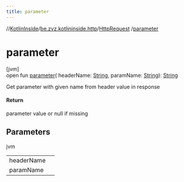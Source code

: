 ```yaml
---
title: parameter
---
```

//[KotlinInside](../../../index.html)/[be.zvz.kotlininside.http](../index.html)/[HttpRequest](index.html)
/[parameter](parameter.html)

# parameter

[jvm]\
open fun [parameter](parameter.html)(
headerName: [String](https://docs.oracle.com/javase/7/docs/api/java/lang/String.html),
paramName: [String](https://docs.oracle.com/javase/7/docs/api/java/lang/String.html)): [String](https://docs.oracle.com/javase/7/docs/api/java/lang/String.html)

Get parameter with given name from header value in response

#### Return

parameter value or null if missing

## Parameters

jvm

| | |
|---|---|
| headerName |  |
| paramName |  |




